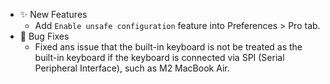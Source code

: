 -   ✨ New Features
    -   Add `Enable unsafe configuration` feature into Preferences > Pro tab.
-   🐛 Bug Fixes
    -   Fixed ans issue that the built-in keyboard is not be treated as the built-in keyboard if the keyboard is connected via SPI (Serial Peripheral Interface), such as M2 MacBook Air.
